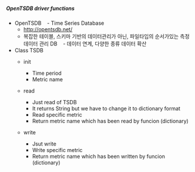 ##### OpenTSDB driver functions
  - OpenTSDB
    - Time Series Database
    - http://opentsdb.net/
    - 복잡한 테이블, 스키마 기반의 데이터관리가 아닌, 파일타입의 순서가있는 측정 데이터 관리 DB
    - 데이터 연계, 다양한 종류 데이터 확산
    
  - Class TSDB
    - init
      - Time period
      - Metric name

    - read
      - Just read of TSDB
      - It returns String but we have to change it to dictionary format
      - Read specific metric
      - Return metric name which has been read by funcion (dictionary)

    - write
      - Jsut write
      - Write specific metric
      - Return metric name which has been written by funcion (dictionary)
